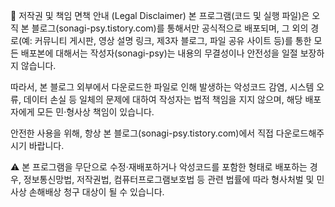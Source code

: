 📌 저작권 및 책임 면책 안내 (Legal Disclaimer)
본 프로그램(코드 및 실행 파일)은 오직 본 블로그(sonagi-psy.tistory.com)를 통해서만 공식적으로 배포되며, 그 외의 경로(예: 커뮤니티 게시판, 영상 설명 링크, 제3자 블로그, 파일 공유 사이트 등)를 통한 모든 배포본에 대해서는 작성자(sonagi-psy)는 내용의 무결성이나 안전성을 일절 보장하지 않습니다.

따라서, 본 블로그 외부에서 다운로드한 파일로 인해 발생하는 악성코드 감염, 시스템 오류, 데이터 손실 등 일체의 문제에 대하여 작성자는 법적 책임을 지지 않으며, 해당 배포자에게 모든 민·형사상 책임이 있습니다.

안전한 사용을 위해, 항상 본 블로그(sonagi-psy.tistory.com)에서 직접 다운로드해주시기 바랍니다.

⚠️ 본 프로그램을 무단으로 수정·재배포하거나 악성코드를 포함한 형태로 배포하는 경우, 정보통신망법, 저작권법, 컴퓨터프로그램보호법 등 관련 법률에 따라 형사처벌 및 민사상 손해배상 청구 대상이 될 수 있습니다.
